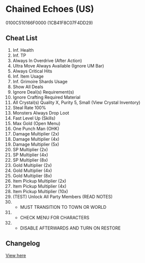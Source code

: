 # Chained Echoes (US)
0100C510166F0000 (1CB41F8C07F4DD29)

## Cheat List
1. Inf. Health
1. Inf. TP
1. Always In Overdrive (After Action)
1. Ultra Move Always Available (Ignore UM Bar)
1. Always Critical Hits
1. Inf. Item Usage
1. Inf. Grimoire Shards Usage
1. Show All Deals
1. Ignore Deal(s) Requirement(s)
1. Ignore Crafting Required Material
1. All Crystal(s) Quality X, Purity 5, Small (View Crystal Inventory)
1. Steal Rate 100%
1. Monsters Always Drop Loot
1. Fast Level Up (Skills)
1. Max Gold (Open Menu)
1. One Punch Man (OHK)
1. Damage Multiplier (2x)
1. Damage Multiplier (4x)
1. Damage Multiplier (5x)
1. SP Multiplier (2x)
1. SP Multiplier (4x)
1. SP Multiplier (8x)
1. Gold Multiplier (2x)
1. Gold Multiplier (4x)
1. Gold Multiplier (8x)
1. Item Pickup Multiplier (2x)
1. Item Pickup Multiplier (4x)
1. Item Pickup Multiplier (10x)
1. (TEST) Unlock All Party Members (READ NOTES)
1. - MUST TRANSITION TO TOWN OR WORLD
1. - CHECK MENU FOR CHARACTERS
1. - DISABLE AFTERWARDS AND TURN ON RESTORE

## Changelog
[View here](./CHANGELOG.md)